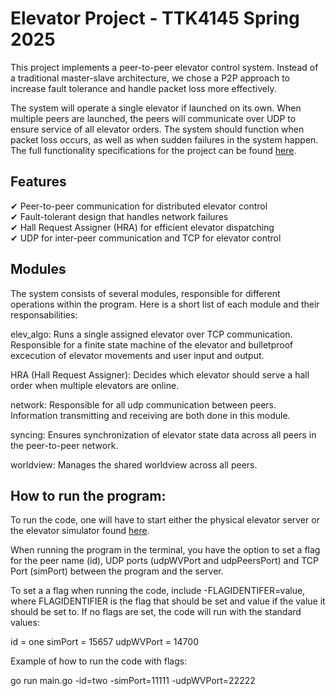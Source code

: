 
Elevator Project - TTK4145 Spring 2025
==========================================

This project implements a peer-to-peer elevator control system. Instead of a traditional master-slave architecture, we chose a P2P approach to increase fault tolerance and handle packet loss more effectively.

The system will operate a single elevator if launched on its own. When multiple peers are launched, the peers will communicate over UDP to ensure service of all elevator orders. The system should function when packet loss occurs, as well as when sudden failures in the system happen. The full functionality specifications for the project can be found [here](https://github.com/TTK4145/Project.git).


Features
--------
✔ Peer-to-peer communication for distributed elevator control  
✔ Fault-tolerant design that handles network failures  
✔ Hall Request Assigner (HRA) for efficient elevator dispatching    
✔ UDP for inter-peer communication and TCP for elevator control 


Modules
--------

The system consists of several modules, responsible for different operations within the program. 
Here is a short list of each module and their responsabilities:

elev_algo: Runs a single assigned elevator over TCP communication. Responsible for a finite state machine of the elevator and bulletproof excecution of elevator movements and user input and output.

HRA (Hall Request Assigner): Decides which elevator should serve a hall order when multiple elevators are online.

network: Responsible for all udp communication between peers. Information transmitting and receiving are both done in this module.

syncing: Ensures synchronization of elevator state data across all peers in the peer-to-peer network. 

worldview: Manages the shared worldview across all peers.

How to run the program:
-----------------------

To run the code, one will have to start either the physical elevator server or the elevator simulator found [here](https://github.com/TTK4145/Simulator-v2.git).

When running the program in the terminal, you have the option to set a flag for the peer name (id), UDP ports (udpWVPort and udpPeersPort) and TCP Port (simPort) between the program and the server.

To set a a flag when running the code, include -FLAGIDENTIFER=value, where FLAGIDENTIFIER is the flag that should be set and value if the value it should be set to. If no flags are set, the code will run with the standard values:

id = one
simPort = 15657
udpWVPort = 14700


Example of how to run the code with flags:

go run main.go -id=two -simPort=11111 -udpWVPort=22222


